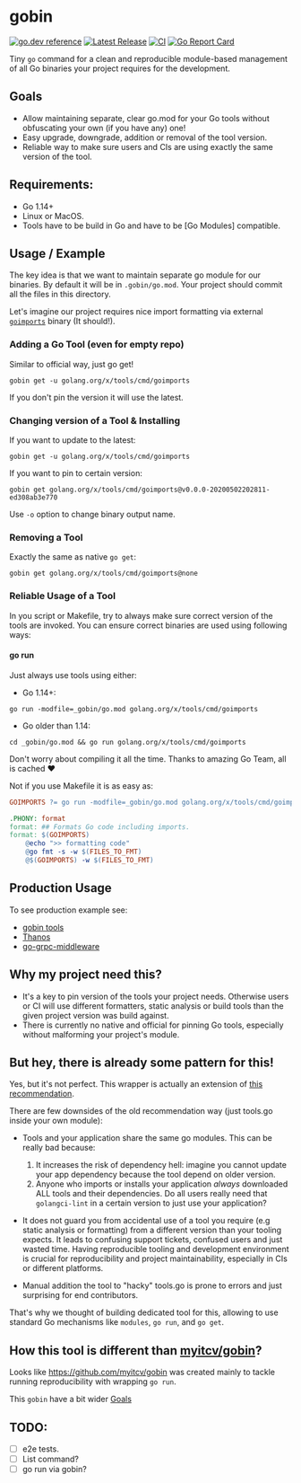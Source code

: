 # gobin
[![go.dev reference](https://img.shields.io/badge/go.dev-reference-007d9c?logo=go&logoColor=white&style=flat-square)](https://pkg.go.dev/github.com/bwplotka/flagarize)
[![Latest Release](https://img.shields.io/github/release/bwplotka/flagarize.svg?style=flat-square)](https://github.com/bwplotka/flagarize/releases/latest)
[![CI](https://github.com/bwplotka/flagarize/workflows/test/badge.svg)](https://github.com/bwplotka/flagarize/actions?query=workflow%3Atest)
[![Go Report Card](https://goreportcard.com/badge/github.com/bwplotka/flagarize)](https://goreportcard.com/report/github.com/bwplotka/flagarize)

Tiny `go` command for a clean and reproducible module-based management of all Go binaries your project requires for the development.

## Goals

* Allow maintaining separate, clear go.mod for your Go tools without obfuscating your own (if you have any) one!
* Easy upgrade, downgrade, addition or removal of the tool version.
* Reliable way to make sure users and CIs are using exactly the same version of the tool.

## Requirements:

* Go 1.14+
* Linux or MacOS.
* Tools have to be build in Go and have to be [Go Modules] compatible.

## Usage / Example

The key idea is that we want to maintain separate go module for our binaries. By default it will be in `.gobin/go.mod`.
Your project should commit all the files in this directory.

Let's imagine our project requires nice import formatting via external [`goimports`](https://pkg.go.dev/golang.org/x/tools/cmd/goimports?tab=doc) binary (It should!).

### Adding a Go Tool (even for empty repo)

Similar to official way, just go get!

`gobin get -u golang.org/x/tools/cmd/goimports`

If you don't pin the version it will use the latest.

### Changing version of a Tool & Installing

If you want to update to the latest:

`gobin get -u golang.org/x/tools/cmd/goimports`

If you want to pin to certain version:

`gobin get golang.org/x/tools/cmd/goimports@v0.0.0-20200502202811-ed308ab3e770`

Use `-o` option to change binary output name.

### Removing a Tool

Exactly the same as native `go get`:

`gobin get golang.org/x/tools/cmd/goimports@none`

### Reliable Usage of a Tool

In you script or Makefile, try to always make sure correct version of the tools are invoked.
You can ensure correct binaries are used using following ways:

#### go run

Just always use tools using either:

* Go 1.14+:

`go run -modfile=_gobin/go.mod golang.org/x/tools/cmd/goimports`

* Go older than 1.14:

`cd _gobin/go.mod && go run golang.org/x/tools/cmd/goimports`

Don't worry about compiling it all the time. Thanks to amazing Go Team, all is cached ❤️

Not if you use Makefile it is as easy as:

```Makefile
GOIMPORTS ?= go run -modfile=_gobin/go.mod golang.org/x/tools/cmd/goimports

.PHONY: format
format: ## Formats Go code including imports.
format: $(GOIMPORTS)
	@echo ">> formatting code"
	@go fmt -s -w $(FILES_TO_FMT)
	@$(GOIMPORTS) -w $(FILES_TO_FMT)
```

## Production Usage

To see production example see:

 * [gobin tools](WIP)
 * [Thanos](WIP)
 * [go-grpc-middleware](WIP)

## Why my project need this?

* It's a key to pin version of the tools your project needs. Otherwise users or CI will use different formatters, static analysis or build tools than the
given project version was build against.
* There is currently no native and official for pinning Go tools, especially without malforming your project's module.

## But hey, there is already some pattern for this!

Yes, but it's not perfect. This wrapper is actually an extension of [this recommendation](https://github.com/golang/go/issues/25922#issuecomment-590529870).

There are few downsides of the old recommendation way (just tools.go inside your own module):

* Tools and your application share the same go modules. This can be really bad because:

  1. It increases the risk of dependency hell: imagine you cannot update your app dependency because the tool depend on older version.
  2. Anyone who imports or installs your application *always* downloaded ALL tools and their dependencies. Do all users really need that `golangci-lint` in a certain version to
  just use your application?

* It does not guard you from accidental use of a tool you require (e.g static analysis or formatting) from a different version than your tooling expects.
It leads to confusing support tickets, confused users and just wasted time. Having reproducible tooling and development environment is crucial for reproducibility
and project maintainability, especially in CIs or different platforms.

* Manual addition the tool to "hacky" tools.go is prone to errors and just surprising for end contributors.

That's why we thought of building dedicated tool for this, allowing to use standard Go mechanisms like `modules`, `go run`, and `go get`.

## How this tool is different than [myitcv/gobin](https://github.com/myitcv/gobin)?

Looks like https://github.com/myitcv/gobin was created mainly to tackle running reproducibility with wrapping `go run`.

This `gobin` have a bit wider [Goals](#Goals)

## TODO:

* [ ] e2e tests.
* [ ] List command?
* [ ] go run via gobin?